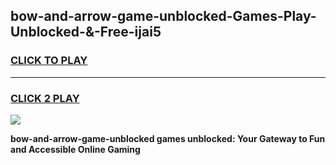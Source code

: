 
## bow-and-arrow-game-unblocked-Games-Play-Unblocked-&-Free-ijai5
<h3>
<a href="https://premium76.site?title=bow-and-arrow-game-unblocked&ref=24A">CLICK TO PLAY</a></h3>
<hr>

<h3>
<a href="https://premium76.site?title=bow-and-arrow-game-unblocked&ref=24A">CLICK 2 PLAY</a>
  
</h3>

<a href="https://premium76.site?title=bow-and-arrow-game-unblocked&ref=24A"><img src="https://clearcache.store/games.png"></a>


**bow-and-arrow-game-unblocked games unblocked: Your Gateway to Fun and Accessible Online Gaming**
